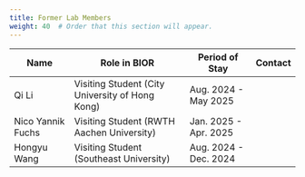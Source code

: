 ```yaml
---
title: Former Lab Members
weight: 40  # Order that this section will appear.
---
```


| Name        | Role in BIOR  | Period of Stay       | Contact      | 
|-------------|---------------|----------------------|--------------|
| Qi Li | Visiting Student (City University of Hong Kong) | Aug. 2024 - May 2025 | <a href="https://www.linkedin.com/in/qi-li-6686862b8/" target="_blank"><i class="fab fa-linkedin" style="color:#EF7C00; font-size:16px;"></i></a>|
| Nico Yannik Fuchs | Visiting Student (RWTH Aachen University) | Jan. 2025 - Apr. 2025 | <a href="https://www.linkedin.com/in/nico-fuchs-4175431b8/" target="_blank"><i class="fab fa-linkedin" style="color:#EF7C00; font-size:16px;"></i></a>|
| Hongyu Wang | Visiting Student (Southeast University) | Aug. 2024 - Dec. 2024 | <a href="https://www.linkedin.com/in/hongyu-wang-14b379309" target="_blank"><i class="fab fa-linkedin" style="color:#EF7C00; font-size:16px;"></i></a>|



